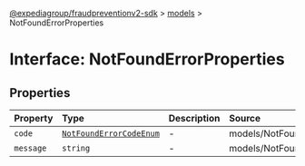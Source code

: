 [@expediagroup/fraudpreventionv2-sdk](../../index.md) > [models](../index.md) > NotFoundErrorProperties

# Interface: NotFoundErrorProperties

## Properties

| Property | Type | Description | Source |
| :------ | :------ | :------ | :------ |
| `code` | [`NotFoundErrorCodeEnum`](../type-aliases/NotFoundErrorCodeEnum.md) | - | models/NotFoundError.ts:59 |
| `message` | `string` | - | models/NotFoundError.ts:60 |
